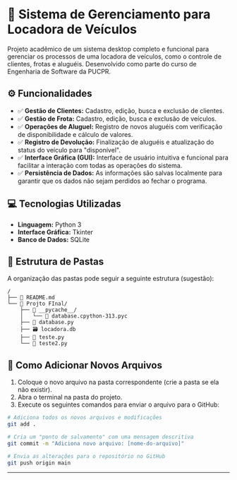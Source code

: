 # 🚗 Sistema de Gerenciamento para Locadora de Veículos

Projeto acadêmico de um sistema desktop completo e funcional para gerenciar os processos de uma locadora de veículos, como o controle de clientes, frotas e aluguéis. Desenvolvido como parte do curso de Engenharia de Software da PUCPR.

## ⚙️ Funcionalidades

- ✅ **Gestão de Clientes:** Cadastro, edição, busca e exclusão de clientes.
- ✅ **Gestão de Frota:** Cadastro, edição, busca e exclusão de veículos.
- ✅ **Operações de Aluguel:** Registro de novos aluguéis com verificação de disponibilidade e cálculo de valores.
- ✅ **Registro de Devolução:** Finalização de aluguéis e atualização do status do veículo para "disponível".
- ✅ **Interface Gráfica (GUI):** Interface de usuário intuitiva e funcional para facilitar a interação com todas as operações do sistema.
- ✅ **Persistência de Dados:** As informações são salvas localmente para garantir que os dados não sejam perdidos ao fechar o programa.

## 💻 Tecnologias Utilizadas

- **Linguagem:** Python 3
- **Interface Gráfica:** Tkinter
- **Banco de Dados:** SQLite

## 📂 Estrutura de Pastas

A organização das pastas pode seguir a seguinte estrutura (sugestão):

```
/
├── 📄 README.md
└── 📁 Projto FInal/
    ├── 📁 __pycache__/
    │   └── 📄 database.cpython-313.pyc
    ├── 🐍 database.py
    ├── 🗃️ locadora.db
    ├── 🐍 teste.py
    └── 🐍 teste2.py

```

## 🚀 Como Adicionar Novos Arquivos

1.  Coloque o novo arquivo na pasta correspondente (crie a pasta se ela não existir).
2.  Abra o terminal na pasta do projeto.
3.  Execute os seguintes comandos para enviar o arquivo para o GitHub:

```bash
# Adiciona todos os novos arquivos e modificações
git add .

# Cria um "ponto de salvamento" com uma mensagem descritiva
git commit -m "Adiciona novo arquivo: [nome-do-arquivo]"

# Envia as alterações para o repositório no GitHub
git push origin main
```

---
